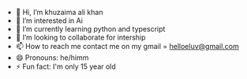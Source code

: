 - 👋 Hi, I’m khuzaima ali khan
- 👀 I’m interested in Ai
- 🌱 I’m currently learning python and typescript
- 💞️ I’m looking to collaborate for intership
- 📫 How to reach me contact me on my gmail = helloeluv@gmail.com
- 😄 Pronouns: he/himm
- ⚡ Fun fact: I'm only 15 year old

<!---
khuz123456789/khuz123456789 is a ✨ special ✨ repository because its `README.md` (this file) appears on your GitHub profile.
You can click the Preview link to take a look at your changes.
--->
